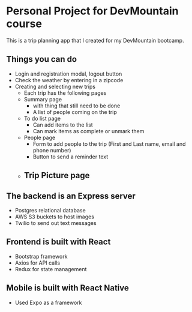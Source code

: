 # Personal Project for DevMountain course

This is a trip planning app that I created for my DevMountain bootcamp.
## Things you can do
- Login and registration modal, logout button
- Check the weather by entering in a zipcode
- Creating and selecting new trips
  - Each trip has the following pages
  - Summary page 
    - with thing that still need to be done
    - A list of people coming on the trip
  - To do list page
    - Can add items to the list
    - Can mark items as complete or unmark them
  - People page
    - Form to add people to the trip (First and Last name, email and phone number)
    - Button to send a reminder text 
  - Trip Picture page
    - 

## The backend is an Express server
- Postgres relational database
- AWS S3 buckets to host images
- Twilio to send out text messages

## Frontend is built with React
- Bootstrap framework
- Axios for API calls
- Redux for state management

## Mobile is built with React Native
- Used Expo as a framework
